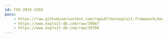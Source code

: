 ```yaml
---
id: CVE-2016-1593
pocs:
    - https://raw.githubusercontent.com/rapid7/metasploit-framework/master/modules/exploits/multi/http/novell_servicedesk_rce.rb
    - https://www.exploit-db.com/raw/39687
    - https://www.exploit-db.com/raw/39708
---
```


